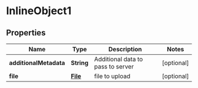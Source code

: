 

# InlineObject1

## Properties

Name | Type | Description | Notes
------------ | ------------- | ------------- | -------------
**additionalMetadata** | **String** | Additional data to pass to server |  [optional]
**file** | [**File**](File.md) | file to upload |  [optional]



